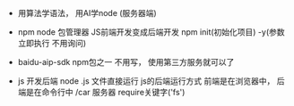 - 用算法学语法， 用AI学node (服务器端)
- npm node 包管理器
JS前端开发变成后端开发 
npm init(初始化项目) -y(参数 立即执行 不用询问)
- baidu-aip-sdk npm包之一
  不用写， 使用第三方服务就可以了

- js 开发后端
  node .js 文件直接运行 js的后端运行方式
  前端是在浏览器中， 后端是在命令行中
  /car 服务器 require关键字('fs')
  